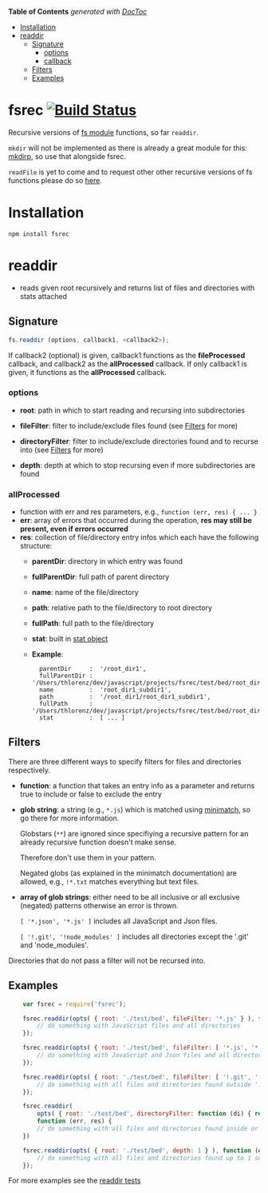 **Table of Contents**  *generated with [DocToc](http://doctoc.herokuapp.com/)*

- [Installation](#installation)
- [readdir](#readdir)
	- [Signature](#signature)
		- [options](#options)
		- [callback](#callback)
	- [Filters](#filters)
	- [Examples](#examples)

# fsrec [![Build Status](https://secure.travis-ci.org/thlorenz/fsrec.png)](http://travis-ci.org/thlorenz/fsrec)

Recursive versions of [fs module](http://nodejs.org/docs/v0.6.6/api/fs.html) functions, so far `readdir`.

`mkdir` will not be implemented as there is already a great module for this:
[mkdirp](https://github.com/substack/node-mkdirp), so use that alongside fsrec.

`readFile` is yet to come and to request other other recursive versions of fs functions please do so [here](https://github.com/thlorenz/fsrec/issues/new).

# Installation

    npm install fsrec

# readdir

- reads given root recursively and returns list of files and directories with stats attached

## Signature

```javascript
fs.readdir (options, callback1, <callback2>);
```

If callback2 (optional) is given, callback1 functions as the **fileProcessed** callback, and callback2 as the **allProcessed** callback.
If only callback1 is given, it functions as the **allProcessed** callback.


### options
    
- **root**: path in which to start reading and recursing into subdirectories

- **fileFilter**: filter to include/exclude files found (see [Filters](#filters) for more)

- **directoryFilter**: filter to include/exclude directories found and to recurse into (see [Filters](#filters) for more)

- **depth**: depth at which to stop recursing even if more subdirectories are found

### allProcessed 

- function with err and res parameters, e.g., `function (err, res) { ... }`
- **err**: array of errors that occurred during the operation, **res may still be present, even if errors occurred**
- **res**: collection of file/directory entry infos which each have the following structure:
    - **parentDir**: directory in which entry was found
    - **fullParentDir**: full path of parent directory
    - **name**: name of the file/directory
    - **path**: relative path to the file/directory to root directory
    - **fullPath**: full path to the file/directory
    - **stat**: built in [stat object](http://nodejs.org/docs/v0.4.9/api/fs.html#fs.Stats)
    - **Example**:
                
            parentDir     :  '/root_dir1',
            fullParentDir :  '/Users/thlorenz/dev/javascript/projects/fsrec/test/bed/root_dir1',
            name          :  'root_dir1_subdir1',
            path          :  '/root_dir1/root_dir1_subdir1',
            fullPath      :  '/Users/thlorenz/dev/javascript/projects/fsrec/test/bed/root_dir1/root_dir1_subdir1',
            stat          :  [ ... ]
                    
## Filters
    
There are three different ways to specify filters for files and directories respectively. 

- **function**: a function that takes an entry info as a parameter and returns true to include or false to exclude the entry

- **glob string**: a string (e.g., `*.js`) which is matched using [minimatch](https://github.com/isaacs/minimatch), so go there for more
    information. 

    Globstars (`**`) are ignored since specifiying a recursive pattern for an already recursive function doesn't make sense.

    Therefore don't use them in your pattern.

    Negated globs (as explained in the minimatch documentation) are allowed, e.g., `!*.txt` matches everything but text files.

- **array of glob strings**: either need to be all inclusive or all exclusive (negated) patterns otherwise an error is thrown.
    
    `[ '*.json', '*.js' ]` includes all JavaScript and Json files.
    
    
    `[ '!.git', '!node_modules' ]` includes all directories except the '.git' and 'node_modules'.

Directories that do not pass a filter will not be recursed into.

## Examples

```javascript
    var fsrec = require('fsrec');

    fsrec.readdir(opts( { root: './test/bed', fileFilter: '*.js' } ), function (err, res) {
        // do something with JavaScript files and all directories
    });

    fsrec.readdir(opts( { root: './test/bed', fileFilter: [ '*.js', '*.json' ] } ), function (err, res) {
        // do something with JavaScript and Json files and all directories
    });

    fsrec.readdir(opts( { root: './test/bed', fileFilter: [ '!.git', '!*modules' ] } ), function (err, res) {
        // do something with all files and directories found outside '.git' or any modules directory 
    });

    fsrec.readdir(
        opts( { root: './test/bed', directoryFilter: function (di) { return di.name.length === 9; } }), 
        function (err, res) {
        // do something with all files and directories found inside or matching directories whose name has length 9
    })

    fsrec.readdir(opts( { root: './test/bed', depth: 1 } ), function (err, res) {
        // do something with all files and directories found up to 1 subdirectory deep
    });
```

For more examples see the [readdir tests](https://github.com/thlorenz/fsrec/blob/master/test/readdir.js)

